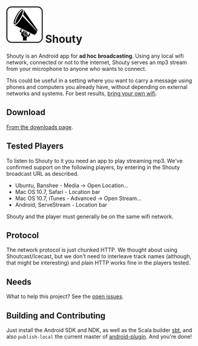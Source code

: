 ![Shouty](https://github.com/n8han/shouty/raw/master/src/main/res/drawable-xhdpi/icon.png) Shouty
======

Shouty is an Android app for **ad hoc broadcasting**. Using any local
wifi network, connected or not to the internet, Shouty serves an mp3
stream from your microphone to anyone who wants to connect.

This could be useful in a setting where you want to carry a message
using phones and computers you already have, without depending on
external networks and systems. For best results,
[bring your own wifi](http://wiki.daviddarts.com/PirateBox).

Download
--------

[From the downloads page](https://github.com/n8han/shouty/downloads).

Tested Players
--------------

To listen to Shouty to it you need an app to play streaming mp3. We've
confirmed support on the following players, by entering in the
Shouty broadcast URL as described.

* Ubuntu, Banshee - Media -> Open Location...
* Mac OS 10.7, Safari - Location bar
* Mac OS 10.7, iTunes - Advanced -> Open Stream...
* Android, ServeStream - Location bar

Shouty and the player must generally be on the same wifi network.

Protocol
--------

The network protocol is just chunked HTTP. We thought about using
Shoutcast/Icecast, but we don't need to interleave track names
(although, that might be interesting) and plain HTTP works fine in the
players tested.

Needs
-----

What to help this project? See the [open issues][issues].

[issues]: https://github.com/n8han/shouty/issues

Building and Contributing
-------------------------

Just install the Android SDK and NDK, as well as the Scala builder
[sbt][sbt], and also `publish-local` the current master of
[android-plugin](https://github.com/jberkel/android-plugin/). And
you're done!

[sbt]: https://github.com/harrah/xsbt/wiki
